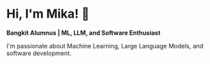 # Hi, I'm Mika! 👋

**Bangkit Alumnus | ML, LLM, and Software Enthusiast**

I'm passionate about Machine Learning, Large Language Models, and software development.



